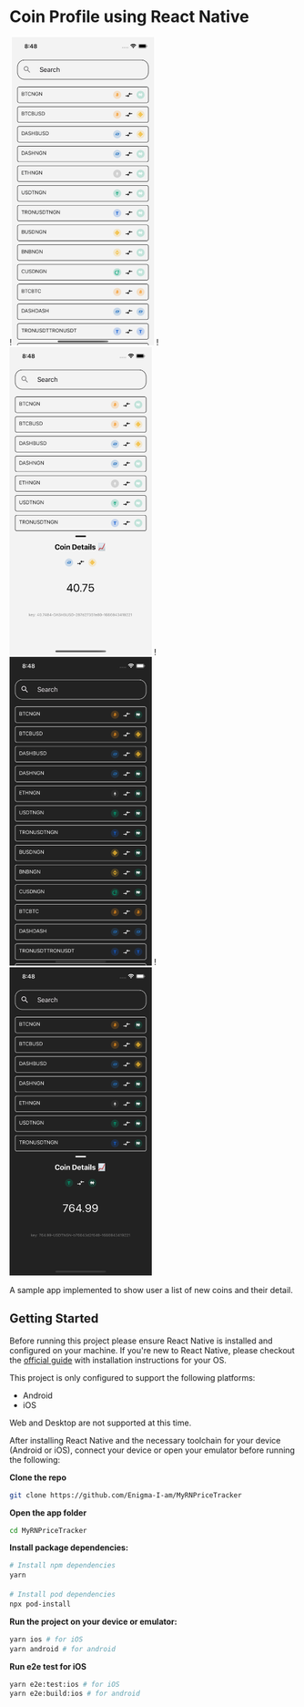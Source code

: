 # Coin Profile using React Native

!<img src="./screenshots/rn_01.png" width="250"/>
!<img src="./screenshots/rn_02.png" width="250"/>
!<img src="./screenshots/rn_03.png" width="250"/>
!<img src="./screenshots/rn_04.png" width="250"/>

A sample app implemented to show user a list of new coins and their detail.

## Getting Started

Before running this project please ensure React Native is installed and configured on your machine. If you're new to React Native, please checkout the [official guide](https://reactnative.dev/docs/environment-setup) with installation instructions for your OS.

This project is only configured to support the following platforms:

- Android
- iOS

Web and Desktop are not supported at this time.

After installing React Native and the necessary toolchain for your device (Android or iOS), connect your device or open your emulator before running the following:

**Clone the repo**

```bash
git clone https://github.com/Enigma-I-am/MyRNPriceTracker
```

**Open the app folder**

```bash
cd MyRNPriceTracker
```

**Install package dependencies:**

```bash
# Install npm dependencies
yarn

# Install pod dependencies
npx pod-install
```

**Run the project on your device or emulator:**

```bash
yarn ios # for iOS
yarn android # for android
```

**Run e2e test for iOS**

```bash
yarn e2e:test:ios # for iOS
yarn e2e:build:ios # for android
```

